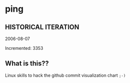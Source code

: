 # ping

## HISTORICAL ITERATION
2006-08-07

Incremented: 3353

## What is this?? 
Linux skills to hack the github commit visualization chart `;-)`
